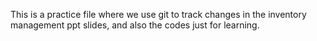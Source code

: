 This is a practice file where we use git to track changes in the inventory management ppt slides, and also the codes just for learning. 
